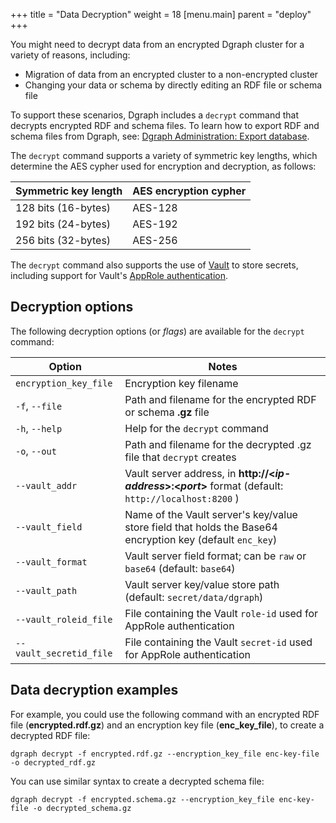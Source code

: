 +++
title = "Data Decryption"
weight = 18
[menu.main]
    parent = "deploy"
+++

You might need to decrypt data from an encrypted Dgraph cluster for a variety of
reasons, including:

* Migration of data from an encrypted cluster to a non-encrypted cluster
* Changing your data or schema by directly editing an RDF file or schema file

To support these scenarios, Dgraph includes a `decrypt`
command that decrypts encrypted RDF and schema files. To learn how to export RDF
and schema files from Dgraph, see:
[Dgraph Administration: Export database](/deploy/dgraph-administration/#exporting-database).

The `decrypt` command supports a variety of symmetric key lengths, which
determine the AES cypher used for encryption and decryption, as follows:


| Symmetric key length | AES encryption cypher |
|----------------------|-----------------------|
| 128 bits (16-bytes)  |  AES-128              |
| 192 bits (24-bytes)  |  AES-192              |
| 256 bits (32-bytes)  |  AES-256              |


The `decrypt` command also supports the use of
[Vault](https://www.vaultproject.io/) to store secrets, including support for
Vault's
[AppRole authentication](https://www.vaultproject.io/docs/auth/approle.html).

## Decryption options

The following decryption options (or *flags*) are available for the `decrypt` command:

| Option                      | Notes                                                                |
|-----------------------------|----------------------------------------------------------------------|
|`encryption_key_file`        | Encryption key filename                                              |
|`-f`, `--file`               | Path and filename for the encrypted RDF or schema **.gz** file       |
|`-h`, `--help`               | Help for the `decrypt` command                                       |
|`-o`, `--out`                | Path and filename for the decrypted .gz file that `decrypt` creates  |
|`--vault_addr`               | Vault server address, in **http://&lt;*ip-address*&gt;:&lt;*port*&gt;** format (default: `http://localhost:8200` ) |
|`--vault_field`              | Name of the Vault server's key/value store field that holds the Base64 encryption key (default `enc_key`) |
|`--vault_format`             | Vault server field format; can be `raw` or `base64` (default: `base64`) |
|`--vault_path`               | Vault server key/value store path (default: `secret/data/dgraph`)       |
|`--vault_roleid_file`        | File containing the Vault `role-id` used for AppRole authentication     |
|`--vault_secretid_file`      |  File containing the Vault `secret-id` used for AppRole authentication  |

## Data decryption examples 

For example, you could use the following command with an encrypted RDF file
(**encrypted.rdf.gz**) and an encryption key file (**enc_key_file**), to
create a decrypted RDF file:

```
dgraph decrypt -f encrypted.rdf.gz --encryption_key_file enc-key-file -o decrypted_rdf.gz
```

You can use similar syntax to create a decrypted schema file:

```
dgraph decrypt -f encrypted.schema.gz --encryption_key_file enc-key-file -o decrypted_schema.gz
```



